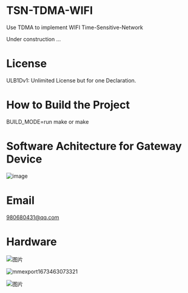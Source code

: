 # TSN-TDMA-WIFI
Use TDMA to implement WIFI Time-Sensitive-Network

Under construction ...

# License
ULB1Dv1: Unlimited License but for one Declaration.

# How to Build the Project

BUILD_MODE=run make or make

# Software Achitecture for Gateway Device
![image](https://user-images.githubusercontent.com/28725147/218939233-61ef3649-4f6a-42df-b2ee-9f5510dc62ed.png)

# Email
980680431@qq.com


# Hardware
![图片](https://user-images.githubusercontent.com/28725147/229487457-6eb3226a-aef7-4beb-9b2b-9f6583d5d54c.png)

![mmexport1673463073321](https://user-images.githubusercontent.com/28725147/211893351-387d5814-735e-43ac-bd19-96bd0cc8518b.jpg)

![图片](https://user-images.githubusercontent.com/28725147/229351770-b44830be-2170-4b54-b6b0-ed7b9b3cd808.png)


